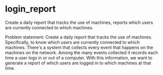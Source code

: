 # login_report
Create a daily report that tracks the use of machines, reports which users are currently connected to which machines.

Problem statement: Create a daily report that tracks the use of machines. Specifically, to know which users are currently connected to which machines. There's a system that collects every event that happens on the machines on the network. Among the many events collected it records each time a user logs in or out of a computer. With this information, we want to generate a report of which users are logged in to which machines at that time.
